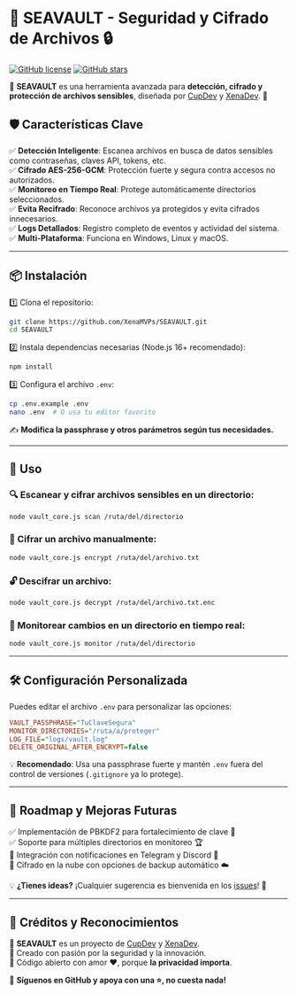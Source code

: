 
# 🚀 SEAVAULT - Seguridad y Cifrado de Archivos 🔒

[![GitHub license](https://img.shields.io/github/license/XenaMVPs/SEAVAULT)](LICENSE)
[![GitHub stars](https://img.shields.io/github/stars/XenaMVPs/SEAVAULT?style=social)](https://github.com/XenaMVPs/SEAVAULT/stargazers)

🔐 **SEAVAULT** es una herramienta avanzada para **detección, cifrado y protección de archivos sensibles**, diseñada por [CupDev](https://github.com/Cuppdev) y [XenaDev](https://github.com/XenaMVPs). 🚀

## 🛡️ Características Clave

✅ **Detección Inteligente**: Escanea archivos en busca de datos sensibles como contraseñas, claves API, tokens, etc.  
✅ **Cifrado AES-256-GCM**: Protección fuerte y segura contra accesos no autorizados.  
✅ **Monitoreo en Tiempo Real**: Protege automáticamente directorios seleccionados.  
✅ **Evita Recifrado**: Reconoce archivos ya protegidos y evita cifrados innecesarios.  
✅ **Logs Detallados**: Registro completo de eventos y actividad del sistema.  
✅ **Multi-Plataforma**: Funciona en Windows, Linux y macOS.  

---

## 📦 Instalación

1️⃣ Clona el repositorio:

```bash
git clone https://github.com/XenaMVPs/SEAVAULT.git
cd SEAVAULT
```

2️⃣ Instala dependencias necesarias (Node.js 16+ recomendado):

```bash
npm install
```

3️⃣ Configura el archivo `.env`:

```bash
cp .env.example .env
nano .env  # O usa tu editor favorito
```

✍️ **Modifica la passphrase y otros parámetros según tus necesidades.**

---

## 🚀 Uso

### 🔍 Escanear y cifrar archivos sensibles en un directorio:

```bash
node vault_core.js scan /ruta/del/directorio
```

### 🔐 Cifrar un archivo manualmente:

```bash
node vault_core.js encrypt /ruta/del/archivo.txt
```

### 🔓 Descifrar un archivo:

```bash
node vault_core.js decrypt /ruta/del/archivo.txt.enc
```

### 📡 Monitorear cambios en un directorio en tiempo real:

```bash
node vault_core.js monitor /ruta/del/directorio
```

---

## 🛠️ Configuración Personalizada

Puedes editar el archivo `.env` para personalizar las opciones:

```ini
VAULT_PASSPHRASE="TuClaveSegura"
MONITOR_DIRECTORIES="/ruta/a/proteger"
LOG_FILE="logs/vault.log"
DELETE_ORIGINAL_AFTER_ENCRYPT=false
```

💡 **Recomendado**: Usa una passphrase fuerte y mantén `.env` fuera del control de versiones (`.gitignore` ya lo protege).

---

## 🎯 Roadmap y Mejoras Futuras

✅ Implementación de PBKDF2 para fortalecimiento de clave 🔑  
✅ Soporte para múltiples directorios en monitoreo 🏆  
🚧 Integración con notificaciones en Telegram y Discord 📢  
🚧 Cifrado en la nube con opciones de backup automático ☁️  

💡 **¿Tienes ideas?** ¡Cualquier sugerencia es bienvenida en los [issues](https://github.com/XenaMVPs/SEAVAULT/issues)! 🎯

---

## 💜 Créditos y Reconocimientos

🔹 **SEAVAULT** es un proyecto de [CupDev](https://github.com/Cuppdev) y [XenaDev](https://github.com/XenaMVPs).  
🔹 Creado con pasión por la seguridad y la innovación.  
🔹 Código abierto con amor ❤️, porque **la privacidad importa**.  

📢 **Síguenos en GitHub y apoya con una ⭐, no cuesta nada!**  


